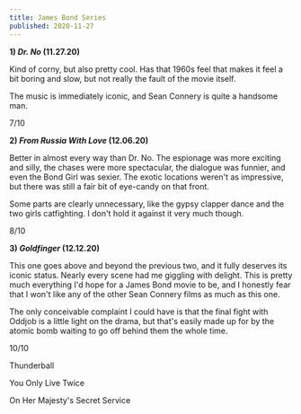 ```yaml
---
title: James Bond Series
published: 2020-11-27
---
```


**1) _Dr. No_ (11.27.20)**

Kind of corny, but also pretty cool. Has that 1960s feel that makes it feel a bit boring and slow, but not really the fault of the movie itself.

The music is immediately iconic, and Sean Connery is quite a handsome man.

7/10

**2) _From Russia With Love_ (12.06.20)**

Better in almost every way than Dr. No. The espionage was more exciting and silly, the chases were more spectacular, the dialogue was funnier, and even the Bond Girl was sexier. The exotic locations weren't as impressive, but there was still a fair bit of eye-candy on that front.

Some parts are clearly unnecessary, like the gypsy clapper dance and the two girls catfighting. I don't hold it against it very much though.

8/10

**3) _Goldfinger_ (12.12.20)**

This one goes above and beyond the previous two, and it fully deserves its iconic status. Nearly every scene had me giggling with delight. This is pretty much everything I'd hope for a James Bond movie to be, and I honestly fear that I won't like any of the other Sean Connery films as much as this one.

The only conceivable complaint I could have is that the final fight with Oddjob is a little light on the drama, but that's easily made up for by the atomic bomb waiting to go off behind them the whole time.

10/10

Thunderball

You Only Live Twice

On Her Majesty's Secret Service
